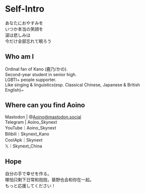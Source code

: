 # Self-Intro
あなたにおやすみを  
いつか本当の笑顔を  
涙は悲しみは  
今だけ全部忘れて眠ろう  
## Who am I
Ordinal fan of Kano (鹿乃/かの).  
Second-year student in senior high.  
LGBTI+ people supporter.  
Like singing & linguistics(esp. Classical Chinese, Japanese & British English)~  
## Where can you find Aoino
Mastodon | @Aoino@mastodon.social  
Telegram | Aoino_Skynext    
YouTube｜Aoino_Skynext  
Bilibili｜Skynext_Kano  
CoolApk｜Skynext  
𝕏｜Skynext_China  
## Hope
自分の手で幸せを作る。  
哪怕只剩下日常和抱抱，葵野也会和你在一起。  
もっと応援してください！  

